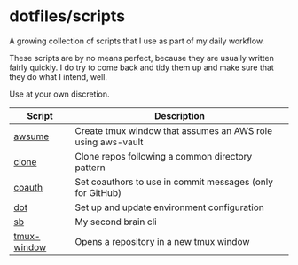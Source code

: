 # dotfiles/scripts

A growing collection of scripts that I use as part of my daily workflow.

These scripts are by no means perfect, because they are usually written
fairly quickly. I do try to come back and tidy them up and make sure
that they do what I intend, well.

Use at your own discretion.


| Script                       | Description                                                 |
|------------------------------|-------------------------------------------------------------|
| [awsume](./awsume)           | Create tmux window that assumes an AWS role using aws-vault |
| [clone](./clone)             | Clone repos following a common directory pattern            |
| [coauth](./coauth)           | Set coauthors to use in commit messages (only for GitHub)   |
| [dot](./dot)                 | Set up and update environment configuration                 |
| [sb](./sb)                   | My second brain cli                                         |
| [tmux-window](./tmux-window) | Opens a repository in a new tmux window                     |
